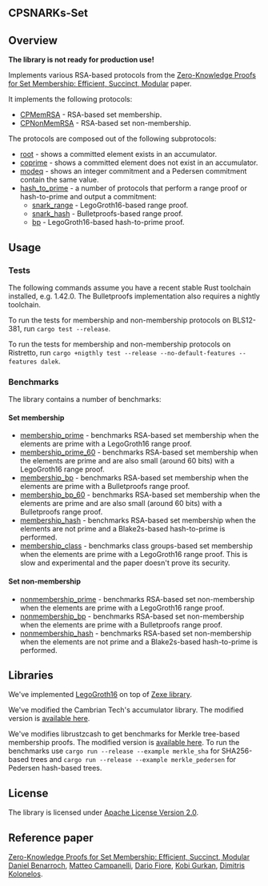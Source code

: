 CPSNARKs-Set
------------

## Overview

**The library is not ready for production use!**

Implements various RSA-based protocols from the [Zero-Knowledge Proofs for Set Membership:
Efficient, Succinct, Modular](https://eprint.iacr.org/2019/1255.pdf) paper.

It implements the following protocols:

* [CPMemRSA](src/protocols/membership) - RSA-based set membership.
* [CPNonMemRSA](src/protocols/nonmembership) - RSA-based set non-membership.

The protocols are composed out of the following subprotocols:

* [root](src/protocols/root) - shows a committed element exists in an accumulator.
* [coprime](src/protocols/coprime) - shows a committed element does not exist in an accumulator.
* [modeq](src/protocols/modeq) - shows an integer commitment and a Pedersen commitment contain the same value.
* [hash\_to\_prime](src/protocols/hash_to_prime) - a number of protocols that perform a range proof or hash-to-prime and output a commitment:
  * [snark\_range](src/protocols/hash_to_prime/snark_range.rs) - LegoGroth16-based range proof.
  * [snark\_hash](src/protocols/hash_to_prime/bp.rs) - Bulletproofs-based range proof.
  * [bp](src/protocols/hash_to_prime/snark_hash.rs) - LegoGroth16-based hash-to-prime proof.

## Usage

### Tests

The following commands assume you have a recent stable Rust toolchain installed, e.g. 1.42.0. The Bulletproofs implementation also requires a nightly toolchain.

To run the tests for membership and non-membership protocols on BLS12-381, run `cargo test --release`.

To run the tests for membership and non-membership protocols on Ristretto, run `cargo +nigthly test --release --no-default-features --features dalek`.

### Benchmarks

The library contains a number of benchmarks:

#### Set membership

* [membership\_prime](benches/membership_prime.rs) - benchmarks RSA-based set membership when the elements are prime with a LegoGroth16 range proof.
* [membership\_prime\_60](benches/membership_prime_60.rs) - benchmarks RSA-based set membership when the elements are prime and are also small (around 60 bits) with a LegoGroth16 range proof.
* [membership\_bp](benches/membership_bp.rs) - benchmarks RSA-based set membership when the elements are prime with a Bulletproofs range proof.
* [membership\_bp\_60](benches/membership_bp_60.rs) - benchmarks RSA-based set membership when the elements are prime and are also small (around 60 bits) with a Bulletproofs range proof.
* [membership\_hash](benches/membership_hash.rs) - benchmarks RSA-based set membership when the elements are not prime and a Blake2s-based hash-to-prime is performed.
* [membership\_class](benches/membership_class.rs) - benchmarks class groups-based set membership when the elements are prime with a LegoGroth16 range proof. This is slow and experimental and the paper doesn't prove its security.


#### Set non-membership
* [nonmembership\_prime](benches/nonmembership_prime.rs) - benchmarks RSA-based set non-membership when the elements are prime with a LegoGroth16 range proof.
* [nonmembership\_bp](benches/nonmembership_bp.rs) - benchmarks RSA-based set non-membership when the elements are prime with a Bulletproofs range proof.
* [nonmembership\_hash](benches/nonmembership_hash.rs) - benchmarks RSA-based set non-membership when the elements are not prime and a Blake2s-based hash-to-prime is performed.

## Libraries

We've implemented [LegoGroth16](https://github.com/kobigurk/legogro16) on top of [Zexe library](https://github.com/scipr-lab/zexe).

We've modified the Cambrian Tech's accumulator library. The modified version is [available here](https://github.com/kobigurk/cpsnarks-set-accumulator).

We've modifies librustzcash to get benchmarks for Merkle tree-based membership proofs. The modified version is [available here](https://github.com/kobigurk/cpsnarks-librustzcash). To run the benchmarks use `cargo run --release --example merkle_sha` for SHA256-based trees and `cargo run --release --example merkle_pedersen` for Pedersen hash-based trees.

## License

The library is licensed under [Apache License Version 2.0](LICENSE).

## Reference paper

[Zero-Knowledge Proofs for Set Membership: Efficient, Succinct, Modular](https://eprint.iacr.org/2019/1255.pdf)
[Daniel Benarroch](https://github.com/daniben31), [Matteo Campanelli](https://www.github.com/matteocam), [Dario Fiore](https://github.com/dariofiore), [Kobi Gurkan](https://github.com/kobigurk), [Dimitris Kolonelos](https://software.imdea.org/people/dimitris.kolonelos/index.html).


